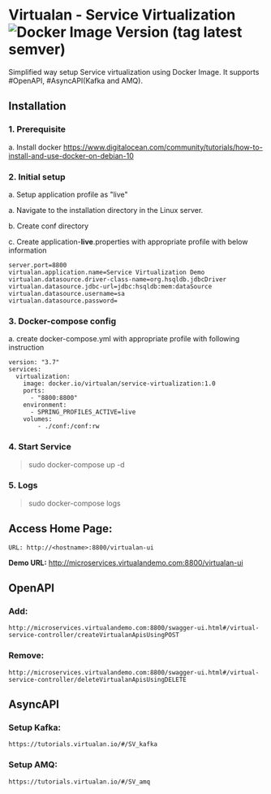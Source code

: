 

# Virtualan - Service Virtualization  ![Docker Image Version (tag latest semver)](https://img.shields.io/docker/v/virtualan/service-virtualization/1.0?style=social)
Simplified way setup Service virtualization using Docker Image. It supports #OpenAPI, #AsyncAPI(Kafka and AMQ).

## Installation
### 1. Prerequisite
  a. Install docker
  	https://www.digitalocean.com/community/tutorials/how-to-install-and-use-docker-on-debian-10

### 2. Initial setup  
 a. Setup application profile as "live" 
 
 a. Navigate to the installation directory in the Linux server.
 
 b. Create conf directory 
 
 c. Create application-**live**.properties with appropriate profile with below information
	
	server.port=8800  
	virtualan.application.name=Service Virtualization Demo
	virtualan.datasource.driver-class-name=org.hsqldb.jdbcDriver
	virtualan.datasource.jdbc-url=jdbc:hsqldb:mem:dataSource
	virtualan.datasource.username=sa
	virtualan.datasource.password=
### 3. Docker-compose config
  a. create docker-compose.yml with appropriate profile with following instruction
  
	version: "3.7"
	services:
	  virtualization:
		image: docker.io/virtualan/service-virtualization:1.0
		ports:
		  - "8800:8800"
		environment:
		  - SPRING_PROFILES_ACTIVE=live
		volumes:
		    - ./conf:/conf:rw
### 4. Start Service 
 > sudo docker-compose up -d

### 5. Logs
 > sudo docker-compose logs

	
## Access Home Page:
	URL: http://<hostname>:8800/virtualan-ui

**Demo URL:** http://microservices.virtualandemo.com:8800/virtualan-ui

## OpenAPI
### Add: 
	http://microservices.virtualandemo.com:8800/swagger-ui.html#/virtual-service-controller/createVirtualanApisUsingPOST 

### Remove: 
	http://microservices.virtualandemo.com:8800/swagger-ui.html#/virtual-service-controller/deleteVirtualanApisUsingDELETE

## AsyncAPI
### Setup Kafka: 
	https://tutorials.virtualan.io/#/SV_kafka

### Setup AMQ: 
	https://tutorials.virtualan.io/#/SV_amq
